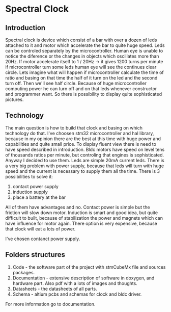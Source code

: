 # Spectral Clock

## Introduction 
Spectral clock is device which consist of a bar with over a dozen of leds attached to it and motor which accelerate the bar to quite huge speed.
Leds can be controled separately by the microcontroller. Human eye is unable to notice the diference or the changes in objects which oscillates more than 20Hz. 
If motor accelerate itself to 1 / 20Hz -> it gives 1200 turns per minute if microcontroller turn some leds human eye will see the continues clear circle.
Lets imagine what will happen if microcontroller calculate the time of ratio and basing on that time the half of it turn on the led and the second turn off. 
Then we'll see half circle. Because of huge microcontroller computing power he can turn off and on that leds whenever constructor and programmer want. 
So there is possibility to display quite sophisticated pictures. 

## Technology
The main question is how to build that clock and basing on which technology do that. I've choosen stm32 microcontroller and hal library,
because in my opinion there are the best at this time with huge power and capabilities and quite small price. To display fluent view there is need
to have speed described in introduction. Bldc motors have speed on level tens of thousands ratios per minute, but controling
that engines is sophisticated. Anyway I decided to use them. Leds are simple 20mA current leds. There is a very big problem with power supply, 
because that leds will turn with huge speed and the current is necessary to supply them all the time. There is 3 possibilities to solve it:
1. contact power supply
2. induction supply
3. place a battery at the bar

All of them have advantages and no. Contact power is simple but the friction will slow down motor. Induction is smart and good idea, but quite difficult to
built, because of stabilization the power and magnets which can have influence for motor again. There option is very expensive, because that clock will 
eat a lots of power.

I've chosen contanct power supply.

## Folders structures
1. Code - the software part of the project with stmCubeMx file and sources packages.
2. Documentation - extensive description of software in doxygen, and hardware part. Also pdf with a lots of images and thoughts.
3. Datasheets - the datasheets of all parts.
4. Schema - altium pcbs and schemas for clock and bldc driver.

For more information go to documentation.